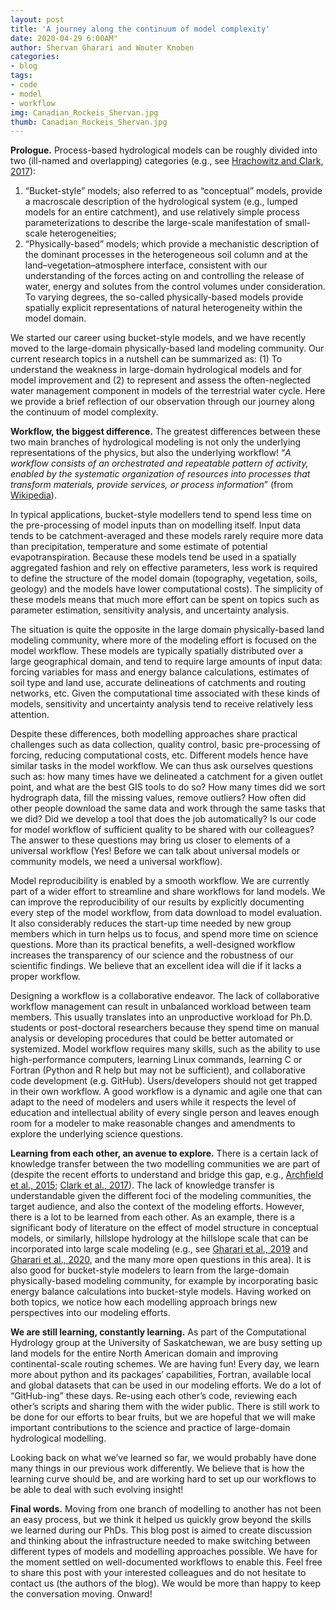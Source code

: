 ```yaml
---
layout: post
title: 'A journey along the continuum of model complexity'
date: 2020-04-29 6:00AM"
author: Shervan Gharari and Wouter Knoben
categories:
- blog
tags:
- code
- model
- workflow
img: Canadian_Rockeis_Shervan.jpg
thumb: Canadian_Rockeis_Shervan.jpg
---
```


**Prologue.**  Process-based hydrological models can be roughly divided into two (ill-named and overlapping) categories (e.g., see [Hrachowitz and Clark, 2017]( https://www.hydrol-earth-syst-sci.net/21/3953/2017/)): 
1. “Bucket-style” models; also referred to as “conceptual” models, provide a macroscale description of the hydrological system (e.g., lumped models for an entire catchment), and use relatively simple process parameterizations to describe the large-scale manifestation of small-scale heterogeneities; 
2. “Physically-based” models; which provide a mechanistic description of the dominant processes in the heterogeneous soil column and at the land–vegetation–atmosphere interface, consistent with our understanding of the forces acting on and controlling the release of water, energy and solutes from the control volumes under consideration. To varying degrees, the so-called physically-based models provide spatially explicit representations of natural heterogeneity within the model domain. 

We started our career using bucket-style models, and we have recently moved to the large-domain physically-based land modeling community. Our current research topics in a nutshell can be summarized as: (1) To understand the weakness in large-domain hydrological models and for model improvement and (2) to represent and assess the often-neglected water management component in models of the terrestrial water cycle. Here we provide a brief reflection of our observation through our journey along the continuum of model complexity.

**Workflow, the biggest difference.** The greatest differences between these two main branches of hydrological modeling is not only the underlying representations of the physics, but also the underlying workflow! “*A workflow consists of an orchestrated and repeatable pattern of activity, enabled by the systematic organization of resources into processes that transform materials, provide services, or process information*” (from [Wikipedia]( https://en.wikipedia.org/wiki/Workflow)).

In typical applications, bucket-style modellers tend to spend less time on the pre-processing of model inputs than on modelling itself. Input data tends to be catchment-averaged and these models rarely require more data than precipitation, temperature and some estimate of potential evapotranspiration. Because these models tend be used in a spatially aggregated fashion and rely on effective parameters, less work is required to define the structure of the model domain (topography, vegetation, soils, geology) and the models have lower computational costs). The simplicity of these models means that much more effort can be spent on topics such as parameter estimation, sensitivity analysis, and uncertainty analysis. 

The situation is quite the opposite in the large domain physically-based land modeling community, where  more of the modeling effort is focused on the model workflow. These models are typically spatially distributed over a large geographical domain, and tend to require large amounts of input data: forcing variables for mass and energy balance calculations, estimates of soil type and land use, accurate delineations of catchments and routing networks, etc. Given the computational time associated with these kinds of models, sensitivity and uncertainty analysis tend to receive relatively less attention. 

Despite these differences, both modelling approaches share practical challenges such as data collection, quality control, basic pre-processing of forcing, reducing computational costs, etc. Different models hence have similar tasks in the model workflow. We can thus ask ourselves questions such as: how many times have we delineated a catchment for a given outlet point, and what are the best GIS tools to do so? How many times did we sort hydrograph data, fill the missing values, remove outliers? How often did other people download the same data and work through the same tasks that we did? Did we develop a tool that does the job automatically? Is our code for model workflow of sufficient quality to be shared with our colleagues? The answer to these questions may bring us closer to elements of a universal workflow (Yes! Before we can talk about universal models or community models, we need a universal workflow). 

Model reproducibility is enabled by a smooth workflow. We are currently part of a wider effort to streamline and share workflows for land models. We can improve the reproducibility of our results by explicitly documenting every step of the model workflow, from data download to model evaluation. It also considerably reduces the start-up time needed by new group members which in turn helps us to focus, and spend more time on science questions.  More than its practical benefits, a well-designed workflow increases the transparency of our science and the robustness of our scientific findings. We believe that an excellent idea will die if it lacks a proper workflow.

Designing a workflow is a collaborative endeavor. The lack of collaborative workflow management can result in unbalanced workload between team members. This usually translates into an unproductive workload for Ph.D. students or post-doctoral researchers because they spend time on manual analysis or developing procedures that could be better automated or systemized.  Model workflow requires many skills, such as the ability to use high-performance computers, learning Linux commands, learning C or Fortran (Python and R help but may not be sufficient), and collaborative code development (e.g. GitHub). Users/developers should not get trapped in their own workflow. A good workflow is a dynamic and agile one that can adapt to the need of modelers and users while it respects the level of education and intellectual ability of every single person and leaves enough room for a modeler to make reasonable changes and amendments to explore the underlying science questions.

**Learning from each other, an avenue to explore.** There is a certain lack of knowledge transfer between the two modelling communities we are part of (despite the recent efforts to understand and bridge this gap, e.g., [Archfield et al., 2015](https://agupubs.onlinelibrary.wiley.com/doi/full/10.1002/2015WR017498); [Clark et al., 2017]( https://www.hydrol-earth-syst-sci.net/21/3427/2017/)). The lack of knowledge transfer is understandable given the different foci of the modeling communities, the target audience, and also the context of the modeling efforts. However, there is a lot to be learned from each other. As an example, there is a significant body of literature on the effect of model structure in conceptual models, or similarly, hillslope hydrology at the hillslope scale that can be incorporated into large scale modeling (e.g., see [Gharari et al., 2019](https://journals.ametsoc.org/doi/full/10.1175/JHM-D-19-0108.1?mobileUi=0) and [Gharari et al., 2020]( https://www.hydrol-earth-syst-sci-discuss.net/hess-2020-111/), and the many more open questions in this area). It is also good for bucket-style modelers to learn from the large-domain physically-based modeling community, for example by incorporating basic energy balance calculations into bucket-style models. Having worked on both topics, we notice how each modelling approach brings new perspectives into our modeling efforts. 

**We are still learning, constantly learning.** As part of the Computational Hydrology group at the University of Saskatchewan, we are busy setting up land models for the entire North American domain and improving continental-scale routing schemes. We are having fun! Every day, we learn more about python and its packages’ capabilities, Fortran, available local and global datasets that can be used in our modeling efforts. We do a lot of “GitHub-ing” these days. Re-using each other’s code, reviewing each other’s scripts and sharing them with the wider public. There is still work to be done for our efforts to bear fruits, but we are hopeful that we will make important contributions to the science and practice of large-domain hydrological modelling.

Looking back on what we’ve learned so far, we would probably have done many things in our previous work differently. We believe that is how the learning curve should be, and are working hard to set up our workflows to be able to deal with such evolving insight!

**Final words.** Moving from one branch of modelling to another has not been an easy process, but we think it helped us quickly grow beyond the skills we learned during our PhDs. This blog post is aimed to create discussion and thinking about the infrastructure needed to make switching between different types of models and modelling approaches possible. We have for the moment settled on well-documented workflows to enable this. Feel free to share this post with your interested colleagues and do not hesitate to contact us (the authors of the blog). We would be more than happy to keep the conversation moving. Onward!

